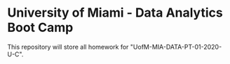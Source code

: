 # University of Miami - Data Analytics Boot Camp
This repository will store all homework for "UofM-MIA-DATA-PT-01-2020-U-C".